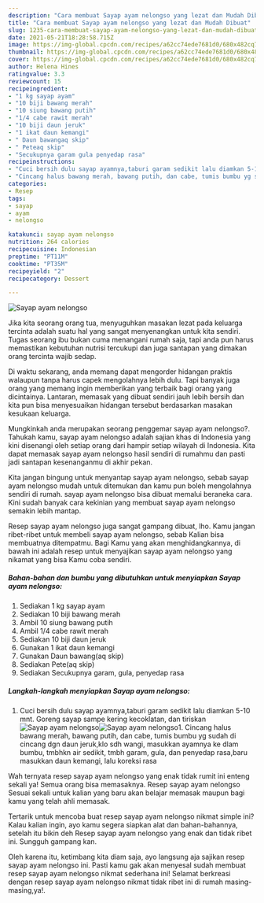 ```yaml
---
description: "Cara membuat Sayap ayam nelongso yang lezat dan Mudah Dibuat"
title: "Cara membuat Sayap ayam nelongso yang lezat dan Mudah Dibuat"
slug: 1235-cara-membuat-sayap-ayam-nelongso-yang-lezat-dan-mudah-dibuat
date: 2021-05-21T18:28:58.715Z
image: https://img-global.cpcdn.com/recipes/a62cc74ede7681d0/680x482cq70/sayap-ayam-nelongso-foto-resep-utama.jpg
thumbnail: https://img-global.cpcdn.com/recipes/a62cc74ede7681d0/680x482cq70/sayap-ayam-nelongso-foto-resep-utama.jpg
cover: https://img-global.cpcdn.com/recipes/a62cc74ede7681d0/680x482cq70/sayap-ayam-nelongso-foto-resep-utama.jpg
author: Helena Hines
ratingvalue: 3.3
reviewcount: 15
recipeingredient:
- "1 kg sayap ayam"
- "10 biji bawang merah"
- "10 siung bawang putih"
- "1/4 cabe rawit merah"
- "10 biji daun jeruk"
- "1 ikat daun kemangi"
- " Daun bawangaq skip"
- " Peteaq skip"
- "Secukupnya garam gula penyedap rasa"
recipeinstructions:
- "Cuci bersih dulu sayap ayamnya,taburi garam sedikit lalu diamkan 5-10 mnt. Goreng sayap sampe kering kecoklatan, dan tiriskan"
- "Cincang halus bawang merah, bawang putih, dan cabe, tumis bumbu yg sudah di cincang dgn daun jeruk,klo sdh wangi, masukkan ayamnya ke dlam bumbu, tmbhkn air sedikit, tmbh garam, gula, dan penyedap rasa,baru masukkan daun kemangi, lalu koreksi rasa"
categories:
- Resep
tags:
- sayap
- ayam
- nelongso

katakunci: sayap ayam nelongso 
nutrition: 264 calories
recipecuisine: Indonesian
preptime: "PT11M"
cooktime: "PT35M"
recipeyield: "2"
recipecategory: Dessert

---
```



![Sayap ayam nelongso](https://img-global.cpcdn.com/recipes/a62cc74ede7681d0/680x482cq70/sayap-ayam-nelongso-foto-resep-utama.jpg)

Jika kita seorang orang tua, menyuguhkan masakan lezat pada keluarga tercinta adalah suatu hal yang sangat menyenangkan untuk kita sendiri. Tugas seorang ibu bukan cuma menangani rumah saja, tapi anda pun harus memastikan kebutuhan nutrisi tercukupi dan juga santapan yang dimakan orang tercinta wajib sedap.

Di waktu  sekarang, anda memang dapat mengorder hidangan praktis walaupun tanpa harus capek mengolahnya lebih dulu. Tapi banyak juga orang yang memang ingin memberikan yang terbaik bagi orang yang dicintainya. Lantaran, memasak yang dibuat sendiri jauh lebih bersih dan kita pun bisa menyesuaikan hidangan tersebut berdasarkan masakan kesukaan keluarga. 



Mungkinkah anda merupakan seorang penggemar sayap ayam nelongso?. Tahukah kamu, sayap ayam nelongso adalah sajian khas di Indonesia yang kini disenangi oleh setiap orang dari hampir setiap wilayah di Indonesia. Kita dapat memasak sayap ayam nelongso hasil sendiri di rumahmu dan pasti jadi santapan kesenanganmu di akhir pekan.

Kita jangan bingung untuk menyantap sayap ayam nelongso, sebab sayap ayam nelongso mudah untuk ditemukan dan kamu pun boleh mengolahnya sendiri di rumah. sayap ayam nelongso bisa dibuat memalui beraneka cara. Kini sudah banyak cara kekinian yang membuat sayap ayam nelongso semakin lebih mantap.

Resep sayap ayam nelongso juga sangat gampang dibuat, lho. Kamu jangan ribet-ribet untuk membeli sayap ayam nelongso, sebab Kalian bisa membuatnya ditempatmu. Bagi Kamu yang akan menghidangkannya, di bawah ini adalah resep untuk menyajikan sayap ayam nelongso yang nikamat yang bisa Kamu coba sendiri.

<!--inarticleads1-->

##### Bahan-bahan dan bumbu yang dibutuhkan untuk menyiapkan Sayap ayam nelongso:

1. Sediakan 1 kg sayap ayam
1. Sediakan 10 biji bawang merah
1. Ambil 10 siung bawang putih
1. Ambil 1/4 cabe rawit merah
1. Sediakan 10 biji daun jeruk
1. Gunakan 1 ikat daun kemangi
1. Gunakan  Daun bawang(aq skip)
1. Sediakan  Pete(aq skip)
1. Sediakan Secukupnya garam, gula, penyedap rasa




<!--inarticleads2-->

##### Langkah-langkah menyiapkan Sayap ayam nelongso:

1. Cuci bersih dulu sayap ayamnya,taburi garam sedikit lalu diamkan 5-10 mnt. Goreng sayap sampe kering kecoklatan, dan tiriskan
<img src="https://img-global.cpcdn.com/steps/d1dc381893a629d2/160x128cq70/sayap-ayam-nelongso-langkah-memasak-1-foto.jpg" alt="Sayap ayam nelongso"><img src="https://img-global.cpcdn.com/steps/a141c1f8cf2f9b30/160x128cq70/sayap-ayam-nelongso-langkah-memasak-1-foto.jpg" alt="Sayap ayam nelongso">1. Cincang halus bawang merah, bawang putih, dan cabe, tumis bumbu yg sudah di cincang dgn daun jeruk,klo sdh wangi, masukkan ayamnya ke dlam bumbu, tmbhkn air sedikit, tmbh garam, gula, dan penyedap rasa,baru masukkan daun kemangi, lalu koreksi rasa




Wah ternyata resep sayap ayam nelongso yang enak tidak rumit ini enteng sekali ya! Semua orang bisa memasaknya. Resep sayap ayam nelongso Sesuai sekali untuk kalian yang baru akan belajar memasak maupun bagi kamu yang telah ahli memasak.

Tertarik untuk mencoba buat resep sayap ayam nelongso nikmat simple ini? Kalau kalian ingin, ayo kamu segera siapkan alat dan bahan-bahannya, setelah itu bikin deh Resep sayap ayam nelongso yang enak dan tidak ribet ini. Sungguh gampang kan. 

Oleh karena itu, ketimbang kita diam saja, ayo langsung aja sajikan resep sayap ayam nelongso ini. Pasti kamu gak akan menyesal sudah membuat resep sayap ayam nelongso nikmat sederhana ini! Selamat berkreasi dengan resep sayap ayam nelongso nikmat tidak ribet ini di rumah masing-masing,ya!.

